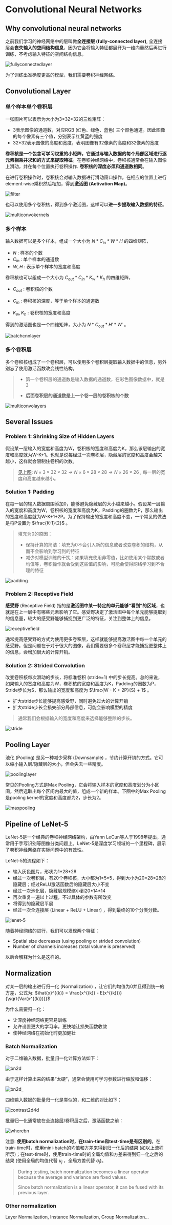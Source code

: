 # Convolutional Neural Networks

## Why convolutional neural networks

之前我们学习的神经网络中的层叫做**全连接层 (fully-connected layer)**, 全连接层会**丧失输入的空间结构信息**，因为它会将输入特征都展开为一维向量然后再进行训练，不考虑输入特征的空间结构信息。

![fullyconnectedlayer](Images/fullyconnectedlayer.png)

为了训练出准确度更高的模型，我们需要卷积神经网络。

## Convolutional Layer

### 单个样本单个卷积层

一张图片可以表示为大小为3\*32\*32的三维矩阵：

- 3表示图像的通道数，对应RGB (红色、绿色、蓝色) 三个颜色通道。因此图像的每个像素有三个值，分别表示红黄蓝的强度
- 32*32表示图像的高度和宽度，表明图像有32像素的高度和32像素的宽度

**卷积核是一个包含可学习权重的小矩阵，它通过与输入数据的每个局部区域进行逐元素相乘并求和的方式来提取特征**。在卷积神经网络中，卷积核通常会在输入图像上滑动，并在每个位置执行卷积操作. **卷积核的深度必须和通道数相同**。

在进行卷积操作时，卷积核会对输入数据进行滑动窗口操作，在相应的位置上进行element-wise乘积然后相加，得到**激活图 (Activation Map)**。

![filter](Images/filter.gif)

也可以使用多个卷积核，得到多个激活图，这样可以**进一步提取输入数据的特征**。

![multiconvokernels](Images/multiconvokernels.png)

### 多个样本

输入数据可以是多个样本，组成一个大小为 $N * C_{in} * W * H$ 的四维矩阵，

- $N$ : 样本的个数
- $C_{in}$ :  单个样本的通道数
- $W, H$ : 表示单个样本的宽度和高度

卷积核也可以组成一个大小为 $C_{out} * C_{in} * K_w * K_h$ 的四维矩阵，

- $C_{out}$ : 卷积核的个数
- $C_{in}$ : 卷积核的深度，等于单个样本的通道数

- $K_w, K_h$ : 卷积核的宽度和高度

得到的激活图也是一个四维矩阵，大小为 $N * C_{out} * H' * W'$ 。

![batchcnnlayer](Images/batchcnnlayer.png)

### 多个卷积层

多个卷积核组成了一个卷积层，可以使用多个卷积层提取输入数据中的信息，另外别忘了使用激活函数改变线性结构。

> - 第一个卷积层的通道数是输入数据的通道数，在彩色图像数据中，就是3
>
> - **后面卷积层的通道数是上一个卷一层的卷积核的个数**

![multiconvolayers](Images/multiconvolayers.png)

## Several Issues

### Problem 1: Shrinking Size of Hidden Layers

假设某一层输入的宽度和高度为W，卷积核的宽度和高度为K，那么该层输出的宽度和高度就为W-K+1。也就是说每经过一次卷积层，隐藏层的宽度和高度会越来越小，这样就会限制住卷积的次数。

> [见上图](#多个卷积层): $N \times 3 \times 32 \times 32 \rightarrow N \times 6 \times 28 \times 28 \rightarrow N \times 26 \times 26$ , 每一层的宽度和高度越来越小。

### Solution 1: Padding

在每一层的输入数据周围添加0，能够避免隐藏层的大小越来越小。假设某一层输入的宽度和高度为W，卷积核的宽度和高度为K，Padding的圈数为P，那么输出的宽度和高度就为W-K+1+2P。为了保持输出的宽度和高度不变，一个常见的做法是将P设置为 $\frac{K-1}{2}$ 。

> 填充为0的原因：
>
> - 保持计算的简洁：填充为0不会引入新的信息或者改变卷积的结构，从而不会影响到学习到的特征
> - 减少对模型训练的干扰：如果填充使用非零值，比如使用某个常数或者均值等，卷积操作就会受到这些值的影响，可能会使得网络学习到不合理的特征

![padding](Images/padding.png)

### Problem 2: Receptive Field

**感受野** (Receptive Field) 指的是**激活图中某一特定的单元能够“看到”的区域**，也就是在上一层中有哪些元素影响了它。感受野决定了激活图中每个单元能够提取到的信息量，较大的感受野能够捕捉到更广泛的特征，关注到整体上的信息。

![receptivefield](Images/receptivefield.png)

通常提高感受野的方式为使用更多卷积层，这样就能够提高激活图中每一个单元的感受野。但是问题在于对于很大的图像，我们需要很多个卷积层才能捕捉更整体上的信息，会增加很大的计算开销。

### Solution 2: Strided Convolution

改变卷积核每次滑动的步长，将标准卷积 (stride=1) 中的步长提高。总的来说，如果输入的宽度和高度为W，卷积核的宽度和高度为K，Padding的圈数为P，Stride步长为S，那么输出的宽度和高度为 $\frac{W - K + 2P}{S} + 1$ 。

- 扩大stride步长能够提高感受野，同时避免过大的计算开销
- 扩大stride步长会损失部分局部信息，可能会影响模型的精度

> 通常我们会根据输入的宽度和高度来选择能够整除的步长。

![stride](Images/stride.gif)

## Pooling Layer

池化 (Pooling) 是另一种减少采样 (Downsample) ，节约计算开销的方式。它可以缩小输入层/隐藏层的大小，但会失去一些精度。

![poolinglayer](Images/poolinglayer.png)

常见的Pooling方式是Max Pooling，它会将输入样本的宽度和高度划分为小区间，然后选取出每个区间内最大的值，组成一个新的样本。下图中的Max Pooling是pooling kernel的宽度和高度都为2，步长为2。

![maxpooling](Images/maxpooling.png)

## Pipeline of LeNet-5

LeNet-5是一个经典的卷积神经网络架构，由Yann LeCun等人于1998年提出，通常用于手写识别等图像分类问题上。LeNet-5是深度学习领域的一个里程碑，展示了卷积神经网络在实际问题中的有效性。

LeNet-5的流程如下：

- 输入灰色图片，形状为1\*28\*28
- 经过一次卷积层，有20个卷积核，大小都为1\*5\*5，得到大小为20\*28\*28的隐藏层；经过ReLU激活函数后的隐藏层大小不变
- 经过一次池化层，隐藏层规模缩小到20\*14\*14
- 再次重复一遍以上过程，不过具体的参数有所改变
- 将得到的隐藏层平展
- 经过一次全连接层 (Linear + ReLU + Linear) ，得到最终的10个分类分数。

![lenet-5](Images/lenet-5.png)

随着神经网络的进行，我们可以发现两个特征：

- Spatial size decreases (using pooling or strided convolution)
- Number of channels increases (total volume is preserved)

以后会解释为什么是这样的。

## Normalization

对某一层的输出进行归一化 (Normalization) ，让它们的均值为0并且得到统一的方差，公式为: $\hat{x}^{(k)} = \frac{x^{(k)} - E(x^{(k)})}{\sqrt{Var(x^{(k)})}}$

为什么需要归一化：

- 让深度神经网络更容易训练
- 允许设置更大的学习率，更快地让损失函数收敛
- 使神经网络在初始化时更加健壮

### Batch Normalization

对于二维输入数据，批量归一化计算方法如下：

![bn2d](Images/bn2d.png)

由于这样计算出来的结果“太硬”，通常会使用可学习参数进行缩放和偏移：

![bn2d_](Images/bn2d_.png)

四维输入数据的批量归一化是类似的，和二维的对比如下：

![contrast2d4d](Images/contrast2d4d.png)

批量归一化通常放在全连接层/卷积层之后，激活函数之前：

![wherebn](Images/wherebn.png)

注意: **使用batch normalization时，在train-time和test-time是有区别的**。在train-time时，使用mini-batch的均值和方差来得到归一化后的结果 (如以上流程所示)；在test-time时，使用train-time时的全局均值和方差来得到归一化之后的结果 (使用全局的均值代替 $u_j$ ，全局方差代替 $\sigma_j$)。

> During testing, batch normalization becomes a linear operator because the average and variance are fixed values.
>
> Since batch normalization is a linear operator, it can be fused with its previous layer.

### Other normalization

Layer Normalization, Instance Normalization, Group Normalization...
